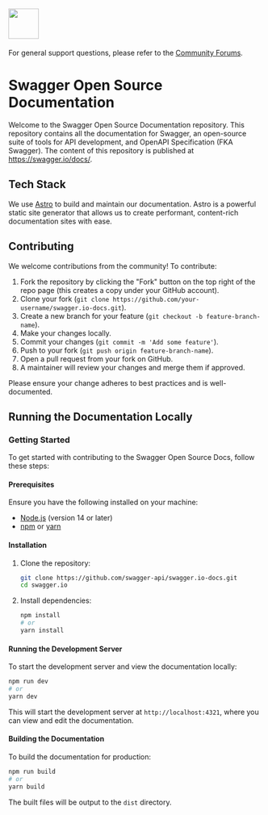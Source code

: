 
# <img src="https://raw.githubusercontent.com/swagger-api/swagger.io/wordpress/images/assets/SW-logo-clr.png" height="60">  

For general support questions, please refer to the [Community Forums](https://community.smartbear.com/t5/Swagger-Open-Source-Tools/bd-p/SwaggerOSTools).

# Swagger Open Source Documentation

Welcome to the Swagger Open Source Documentation repository. This repository contains all the documentation for Swagger, an open-source suite of tools for API development, and OpenAPI Specification (FKA Swagger). The content of this repository is published at https://swagger.io/docs/.


## Tech Stack

We use [Astro](https://astro.build) to build and maintain our documentation. Astro is a powerful static site generator that allows us to create performant, content-rich documentation sites with ease.

## Contributing

We welcome contributions from the community! To contribute:

1. Fork the repository by clicking the "Fork" button on the top right of the repo page (this creates a copy under your GitHub account).
2. Clone your fork (`git clone https://github.com/your-username/swagger.io-docs.git`).
3. Create a new branch for your feature (`git checkout -b feature-branch-name`).
4. Make your changes locally.
5. Commit your changes (`git commit -m 'Add some feature'`).
6. Push to your fork (`git push origin feature-branch-name`).
7. Open a pull request from your fork on GitHub.
8. A maintainer will review your changes and merge them if approved.

Please ensure your change adheres to best practices and is well-documented.

## Running the Documentation Locally

### Getting Started

To get started with contributing to the Swagger Open Source Docs, follow these steps:

#### Prerequisites

Ensure you have the following installed on your machine:
- [Node.js](https://nodejs.org/) (version 14 or later)
- [npm](https://www.npmjs.com/) or [yarn](https://yarnpkg.com/)

#### Installation

1. Clone the repository:

    ```bash
    git clone https://github.com/swagger-api/swagger.io-docs.git
    cd swagger.io
    ```

2. Install dependencies:

    ```bash
    npm install
    # or
    yarn install
    ```

#### Running the Development Server

To start the development server and view the documentation locally:

```bash
npm run dev
# or
yarn dev
```

This will start the development server at `http://localhost:4321`, where you can view and edit the documentation.

#### Building the Documentation

To build the documentation for production:

```bash
npm run build
# or
yarn build
```

The built files will be output to the `dist` directory.